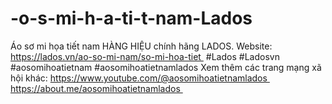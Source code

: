 # -o-s-mi-h-a-ti-t-nam-Lados
Áo sơ mi họa tiết nam HÀNG HIỆU chính hãng LADOS. Website: https://lados.vn/ao-so-mi-nam/so-mi-hoa-tiet  #Lados #Ladosvn #aosomihoatietnam #aosomihoatietnamlados  Xem thêm các trang mạng xã hội khác:  https://www.youtube.com/@aosomihoatietnamlados  https://about.me/aosomihoatietnamlados 
